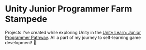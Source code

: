 # Unity Junior Programmer Farm Stampede
Projects I've created while exploring Unity in the [Unity Learn: Junior Programmer Pathway](https://learn.unity.com/pathway/junior-programmer). All a part of my journey to self-learning game development! 👾
